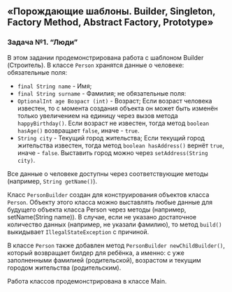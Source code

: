 ## «Порождающие шаблоны. Builder, Singleton, Factory Method, Abstract Factory, Prototype»
### Задача №1. “Люди”

В этом задании продемонстрирована работа с шаблоном Builder (Строитель). 
В классе ```Person``` хранятся данные о человеке:
обязательные поля:
* ```final String name``` -  Имя;
* ```final String surname``` - Фамилия;
не обязательные поля:
* ```OptionalInt age Возраст (int)``` - Возраст;
Если возраст человека известен, то с момента создания объекта он может быть изменён только увеличением на единицу через вызов метода ```happyBirthday()```. Если возраст не известен, тогда метод ```boolean hasAge()``` возвращает ```false```, иначе - ```true```.
* ```String city``` - Текущий город жительства;
Если текущий город жительства известен, тогда метод ```boolean hasAddress()``` вернёт ``true``, иначе - ```false```. Выставить город можно через ```setAddress(String city)```.

Все данные о человеке доступны через соответствующие методы (например, ```String getName()```).

Класс ```PersonBuilder``` создан для конструирования объектов класса ```Person```. Объекту этого класса можно выставлять любые данные для будущего объекта класса Person через методы (например, setName(String name)). В случае, если не указано достаточное количество данных (например, не указали фамилию), то метод ```build()``` выкидывает ```IllegalStateException``` с причиной.

В классе ```Person``` также добавлен метод ```PersonBuilder newChildBuilder()```, который возвращает билдер для ребёнка, а именно: с уже заполненными фамилией (родительской), возрастом и текущим городом жительства (родительским).

Работа классов продемонстрирована в классе Main.